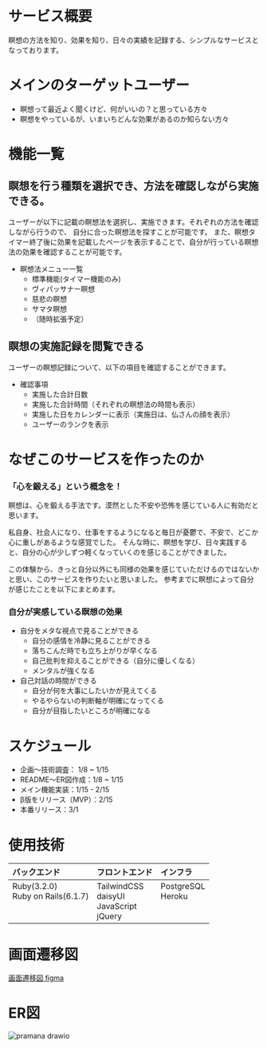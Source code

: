 # サービス概要

瞑想の方法を知り、効果を知り、日々の実績を記録する、シンプルなサービスとなっております。

# メインのターゲットユーザー

- 瞑想って最近よく聞くけど、何がいいの？と思っている方々
- 瞑想をやっているが、いまいちどんな効果があるのか知らない方々

# 機能一覧

## 瞑想を行う種類を選択でき、方法を確認しながら実施できる。
ユーザーが以下に記載の瞑想法を選択し、実施できます。それぞれの方法を確認しながら行うので、
自分に合った瞑想法を探すことが可能です。
また、瞑想タイマー終了後に効果を記載したページを表示することで、自分が行っている瞑想法の効果を確認することが可能です。
- 瞑想法メニュー一覧
  - 標準機能(タイマー機能のみ)
  - ヴィパッサナー瞑想
  - 慈悲の瞑想
  - サマタ瞑想
  - （随時拡張予定）

## 瞑想の実施記録を閲覧できる
ユーザーの瞑想記録について、以下の項目を確認することができます。
- 確認事項
  - 実施した合計日数
  - 実施した合計時間（それぞれの瞑想法の時間も表示）
  - 実施した日をカレンダーに表示（実施日は、仏さんの顔を表示）
  - ユーザーのランクを表示

# なぜこのサービスを作ったのか
### 「心を鍛える」という概念を！
瞑想は、心を鍛える手法です。漠然とした不安や恐怖を感じている人に有効だと思います。

私自身、社会人になり、仕事をするようになると毎日が憂鬱で、不安で、どこか心に重しがあるような感覚でした。
そんな時に、瞑想を学び、日々実践すると、自分の心が少しずつ軽くなっていくのを感じることができました。

この体験から、きっと自分以外にも同様の効果を感じていただけるのではないかと思い、このサービスを作りたいと思いました。
参考までに瞑想によって自分が感じたことを以下にまとめます。

### 自分が実感している瞑想の効果

- 自分をメタな視点で見ることができる
  - 自分の感情を冷静に見ることができる
  - 落ちこんだ時でも立ち上がりが早くなる
  - 自己批判を抑えることができる（自分に優しくなる）
  - メンタルが強くなる
- 自己対話の時間ができる
  - 自分が何を大事にしたいかが見えてくる
  - やるやらないの判断軸が明確になってくる
  - 自分が目指したいところが明確になる

# スケジュール

- 企画〜技術調査： 1/8 ~ 1/15
- README〜ER図作成：1/8 ~ 1/15
- メイン機能実装：1/15 - 2/15
- β版をリリース（MVP）：2/15
- 本番リリース：3/1

# 使用技術
| バックエンド  | フロントエンド  | インフラ  |
| :----       | :----         | :----   |
|Ruby(3.2.0)<br>Ruby on Rails(6.1.7)<br><br><br>|TailwindCSS<br>daisyUI<br>JavaScript<br>jQuery |  PostgreSQL<br>Heroku<br><br><br>|

# 画面遷移図

[画面遷移図 figma](https://www.figma.com/file/nb1NUI4e0r3rX1AVupLkRX/ZEN_to_live_as_we_are?node-id=0%3A1&t=Dir3vXaWk7B7buyW-1)

# ER図
![pramana drawio](https://user-images.githubusercontent.com/98957780/218253912-989eae19-03a0-4683-a210-35473ffb660d.svg)
